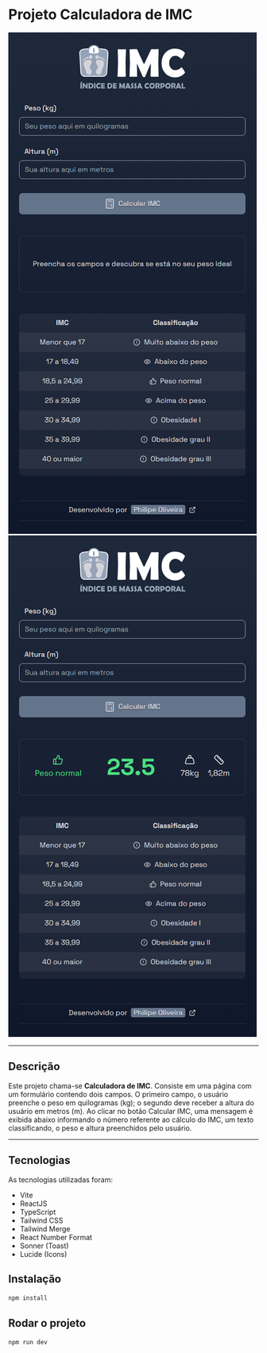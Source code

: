 <h1>Projeto Calculadora de IMC</h1>
<img src="/.github/cover-calculadora-de-imc-01.png/" alt="Imagem do início da Calculadora de IMC" />
<img src="/.github/cover-calculadora-de-imc-02.png/" alt="Imagem com resultado na da Calculadora de IMC" />
<hr>
<h2>Descrição</h2>
<p>Este projeto chama-se <strong>Calculadora de IMC</strong>. Consiste em uma página com um formulário contendo dois campos. O primeiro campo, o usuário preenche o peso em quilogramas (kg); o segundo deve receber a altura do usuário em metros (m). Ao clicar no botão Calcular IMC, uma mensagem é exibida abaixo informando o número referente ao cálculo do IMC, um texto classificando, o peso e altura preenchidos pelo usuário.</p>
<hr>
<h2>Tecnologias</h2>
<p>As tecnologias utilizadas foram:</p>
<ul>
<li>Vite</li>
<li>ReactJS</li>
<li>TypeScript</li>
<li>Tailwind CSS</li>
<li>Tailwind Merge</li>
<li>React Number Format</li>
<li>Sonner (Toast)</li>
<li>Lucide (Icons)</li>
</ul>
<h2>Instalação</h2>

```bash
npm install
```

<h2>Rodar o projeto</h2>

```bash
npm run dev
```
